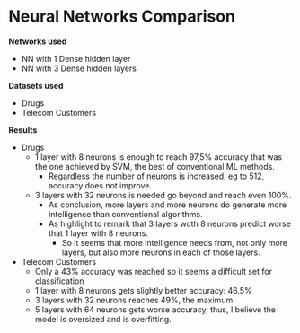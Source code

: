 # Neural Networks Comparison

**Networks used**   
- NN with 1 Dense hidden layer
- NN with 3 Dense hidden layers 

**Datasets used**   
- Drugs
- Telecom Customers

**Results**
- Drugs
	+ 1 layer with 8 neurons is enough to reach 97,5% accuracy that was the one achieved by SVM, the best of conventional ML methods.
        + Regardless the number of neurons is increased, eg to 512, accuracy does not improve.
	+ 3 layers with 32 neurons is needed go beyond and reach even 100%. 
        + As conclusion, more layers and more neurons do generate more intelligence than conventional algorithms.
        + As highlight to remark that 3 layers woth 8 neurons predict worse that 1 layer with 8 neurons.
        	- So it seems that more intelligence needs from, not only more layers, but also more neurons in each of those layers. 
- Telecom Customers
	+ Only a 43% accuracy was reached so it seems a difficult set for classification
	+ 1 layer with 8 neurons gets slightly better accuracy: 46.5%
	+ 3 layers with 32 neurons reaches 49%, the maximum
	+ 5 layers with 64 neurons gets worse accuracy, thus, I believe the model is oversized and is overfitting.
